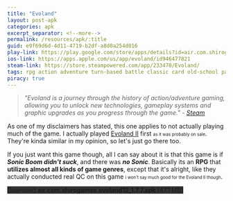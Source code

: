 ```yaml
---
title: "Evoland"
layout: post-apk
categories: apk
excerpt_separator: <!--more-->
permalink: /resources/apk/:title
guid: e9f69d6d-4d11-4719-b2df-a8d0a254d016
play-link: https://play.google.com/store/apps/details?id=air.com.shirogames.evoland12
ios-link: https://apps.apple.com/us/app/evoland/id946477821
steam-link: https://store.steampowered.com/app/233470/Evoland/
tags: rpg action adventure turn-based battle classic card old-school parody real-time puzzle
piracy: true
---
```


> _"Evoland is a journey through the history of action/adventure gaming, allowing you to unlock new technologies, gameplay systems and graphic upgrades as you progress through the game." - <a href="https://store.steampowered.com/app/233470/Evoland/" target="_blank">Steam</a>_

As one of my disclaimers has stated, this one applies to not actually playing much of the game. I actually played [Evoland II](https://arifhamed.com/APKs/Evoland-II) first <span style="font-size:70%;">as it was probably on sale</span>. They're kinda similar in my opinion, so let's just go there too.

If you just want this game though, all I can say about it is that this game is if **_Sonic Boom didn't suck_**, and there was **_no Sonic_**. Basically its an **RPG** that **utilizes almost all kinds of game genres**, except that it's alright, like they actually conducted real QC on this game <span style="font-size:70%;">i won't say much good for the Evoland II though</span>. 

<div class="text-center">
    <a class="btn btn-dark btn-block w-100" onclick='apk("air.com.shirogames.evoland12_1.7.7.apk")' style="text-decoration: none; background-color: #333;"> Download <b>air.com.shirogames.evoland12_1.7.7.apk</b> (47.1 MB)</a>
</div>
